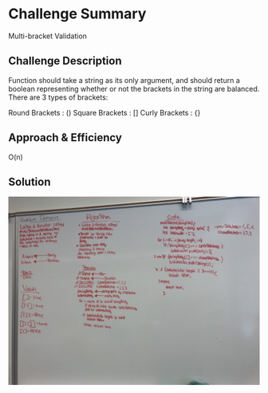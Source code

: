 # Challenge Summary
Multi-bracket Validation

## Challenge Description
Function should take a string as its only argument, and should return a boolean representing whether or not the brackets in the string are balanced. There are 3 types of brackets:

Round Brackets : ()
Square Brackets : []
Curly Brackets : {}

## Approach & Efficiency
O(n)

## Solution
![Whiteboard 13](./assets/CC_13.JPG)
